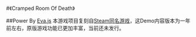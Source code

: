 #《Cramped Room Of Death》

##Power By [Eva.js](https://github.com/eva-engine/eva.js)
本游戏项目复刻自[Steam同名游戏](https://store.steampowered.com/app/1389200/Cramped_Room_of_Death/)，这Demo内容版本为一年前左右，原版游戏功能已更加丰富，当前还未发行。
